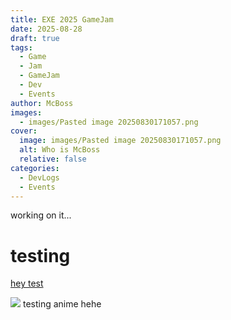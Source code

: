```yaml
---
title: EXE 2025 GameJam
date: 2025-08-28
draft: true
tags:
  - Game
  - Jam
  - GameJam
  - Dev
  - Events
author: McBoss
images:
  - images/Pasted image 20250830171057.png
cover:
  image: images/Pasted image 20250830171057.png
  alt: Who is McBoss
  relative: false
categories:
  - DevLogs
  - Events
---
```

working on it...

# testing 
[hey test](https://www.youtube.com/watch?v=-05mOdHmQVc)

![](/images/Pasted%20image%2020250831202724.png)
testing anime hehe

